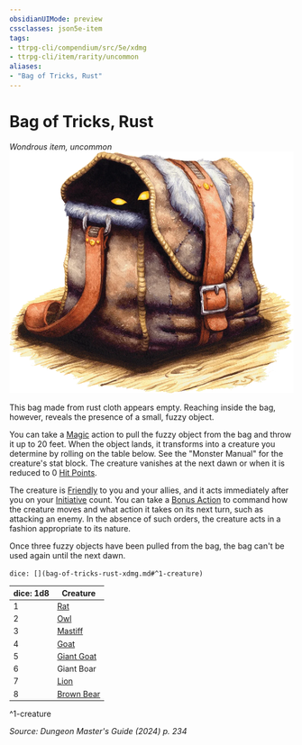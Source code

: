 ```yaml
---
obsidianUIMode: preview
cssclasses: json5e-item
tags:
- ttrpg-cli/compendium/src/5e/xdmg
- ttrpg-cli/item/rarity/uncommon
aliases: 
- "Bag of Tricks, Rust"
---
```

# Bag of Tricks, Rust
*Wondrous item, uncommon*  
![](Misc%20Files/CLI/compendium/items/img/bag-of-tricks.webp#right)


This bag made from rust cloth appears empty. Reaching inside the bag, however, reveals the presence of a small, fuzzy object.

You can take a [Magic](Misc%20Files/CLI/rules/actions.md#Magic) action to pull the fuzzy object from the bag and throw it up to 20 feet. When the object lands, it transforms into a creature you determine by rolling on the table below. See the "Monster Manual" for the creature's stat block. The creature vanishes at the next dawn or when it is reduced to 0 [Hit Points](Misc%20Files/CLI/rules/variant-rules/hit-points-xphb.md).

The creature is [Friendly](Misc%20Files/CLI/rules/variant-rules/friendly-attitude-xphb.md) to you and your allies, and it acts immediately after you on your [Initiative](Misc%20Files/CLI/rules/variant-rules/initiative-xphb.md) count. You can take a [Bonus Action](Misc%20Files/CLI/rules/variant-rules/bonus-action-xphb.md) to command how the creature moves and what action it takes on its next turn, such as attacking an enemy. In the absence of such orders, the creature acts in a fashion appropriate to its nature.

Once three fuzzy objects have been pulled from the bag, the bag can't be used again until the next dawn.

`dice: [](bag-of-tricks-rust-xdmg.md#^1-creature)`

| dice: 1d8 | Creature |
|-----------|----------|
| 1 | [Rat](Misc%20Files/CLI/compendium/bestiary/beast/rat-xmm.md) |
| 2 | [Owl](Misc%20Files/CLI/compendium/bestiary/beast/owl-xmm.md) |
| 3 | [Mastiff](Misc%20Files/CLI/compendium/bestiary/beast/mastiff-xmm.md) |
| 4 | [Goat](Misc%20Files/CLI/compendium/bestiary/beast/goat-xmm.md) |
| 5 | [Giant Goat](Misc%20Files/CLI/compendium/bestiary/beast/giant-goat-xmm.md) |
| 6 | Giant Boar |
| 7 | [Lion](Misc%20Files/CLI/compendium/bestiary/beast/lion-xmm.md) |
| 8 | [Brown Bear](Misc%20Files/CLI/compendium/bestiary/beast/brown-bear-xmm.md) |
^1-creature

*Source: Dungeon Master's Guide (2024) p. 234*